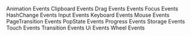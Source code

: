 Animation Events
Clipboard Events
Drag Events
Events
Focus Events
HashChange Events
Input Events
Keyboard Events
Mouse Events
PageTransition Events
PopState Events
Progress Events
Storage Events
Touch Events
Transition Events
Ui Events
Wheel Events
